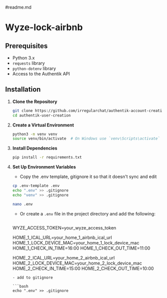 #readme.md
# Wyze-lock-airbnb
## Prerequisites

- Python 3.x
- `requests` library
- `python-dotenv` library
- Access to the Authentik API

## Installation

1. **Clone the Repository**
   ```bash
   git clone https://github.com/irregularchat/authentik-account-creation.git
   cd authentik-user-creation
   ```

2. **Create a Virtual Environment**
   ```bash
   python3 -m venv venv
   source venv/bin/activate  # On Windows use `venv\Scripts\activate`
   ```

3. **Install Dependencies**
   ```bash
   pip install -r requirements.txt
   ```

4. **Set Up Environment Variables**
   - Copy the .env template, gitignore it so that it doesn't sync and edit
   ```bash
   cp .env-template .env
   echo ".env" >> .gitignore
   echo "venv" >> .gitignore

   nano .env
   ```
   - Or create a `.env` file in the project directory and add the following:
     ```env
    WYZE_ACCESS_TOKEN=your_wyze_access_token
    
    HOME_1_ICAL_URL=your_home_1_airbnb_ical_url
    HOME_1_LOCK_DEVICE_MAC=your_home_1_lock_device_mac
    HOME_1_CHECK_IN_TIME=16:00
    HOME_1_CHECK_OUT_TIME=11:00

    HOME_2_ICAL_URL=your_home_2_airbnb_ical_url
    HOME_2_LOCK_DEVICE_MAC=your_home_2_lock_device_mac
    HOME_2_CHECK_IN_TIME=15:00
    HOME_2_CHECK_OUT_TIME=10:00
      ```
     - add to gitignore

    ```bash
    echo ".env" >> .gitignore
    ```


